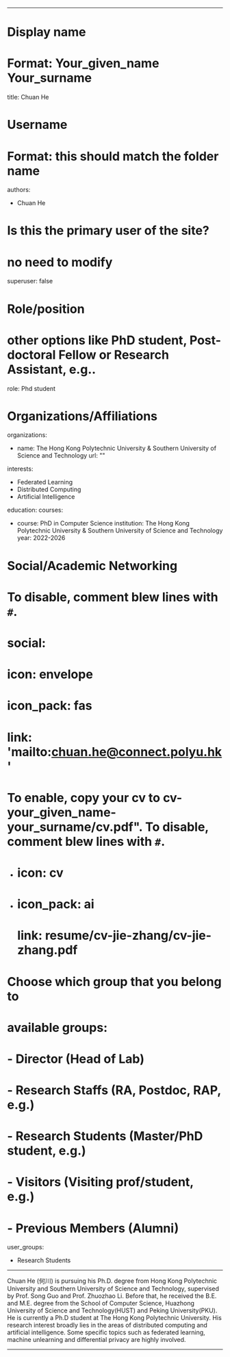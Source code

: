 
---
# Display name
# Format: Your_given_name Your_surname 
title: Chuan He

# Username
# Format: this should match the folder name
authors:
- Chuan He

# Is this the primary user of the site?
# no need to modify 
superuser: false

# Role/position
# other options like PhD student, Post-doctoral Fellow or Research Assistant, e.g..
role: Phd student

# Organizations/Affiliations
organizations:
- name: The Hong Kong Polytechnic University & Southern University of Science and Technology
  url: ""

interests:
- Federated Learning
- Distributed Computing
- Artificial Intelligence

education:
  courses:
  - course: PhD in Computer Science
    institution: The Hong Kong Polytechnic University & Southern University of Science and Technology
    year: 2022-2026

# Social/Academic Networking
# To disable, comment blew lines with `#`.
# social:
# icon: envelope
  # icon_pack: fas
  # link: 'mailto:chuan.he@connect.polyu.hk'

# To enable, copy your cv to cv-your_given_name-your_surname/cv.pdf". To disable, comment blew lines with `#`.
- # icon: cv
  
- # icon_pack: ai
  # link: resume/cv-jie-zhang/cv-jie-zhang.pdf

# Choose which group that you belong to
#  available groups:
#  - Director (Head of Lab)
#  - Research Staffs (RA, Postdoc, RAP, e.g.)
#  - Research Students (Master/PhD student, e.g.)
#  - Visitors (Visiting prof/student, e.g.)
#  - Previous Members (Alumni)
user_groups:
- Research Students
---

Chuan He (何川) is pursuing his Ph.D. degree from Hong Kong Polytechnic University and Southern University of Science and Technology, supervised by Prof. Song Guo and Prof. Zhuozhao Li. Before that, he received the B.E. and M.E. degree from the School of Computer Science, Huazhong University of Science and Technology(HUST) and Peking University(PKU). He is currently a Ph.D student at The Hong Kong Polytechnic University.
His research interest broadly lies in the areas of distributed computing and artificial intelligence. Some specific topics such as federated learning, machine unlearning and differential privacy are highly involved.



---
